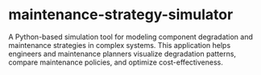 # maintenance-strategy-simulator
A Python-based simulation tool for modeling component degradation and maintenance strategies in complex systems. This application helps engineers and maintenance planners visualize degradation patterns, compare maintenance policies, and optimize cost-effectiveness.
